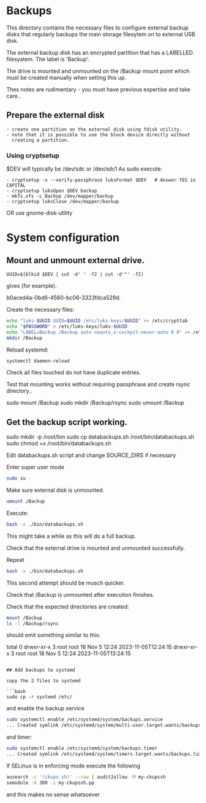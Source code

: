 # Backups

This directory contains the necessary files to configure external
backup disks that regularly backups the main storage filesytem on
to external USB disk.

The external backup disk has an encrypted partition that has a LABELLED filesyatem.
The label is 'Backup'.

The drive is mounted and unmounted on the /Backup mount point which must be created
manually when setting this up.

Thes notes are rudimentary - you must have previous expertise and take care..

## Prepare the external disk

    - create one partition on the external disk using fdisk utility. 
    - note that it is possible to use the block device directly without
      creating a partition.

### Using cryptsetup

$DEV will typically be /dev/sdc or /dev/sdc1 
As sudo execute:

    - cryptsetup -v --verify-passphrase luksFormat $DEV   # Answer YES in CAPITAL
    - cryptsetup luksOpen $DEV backup
    - mkfs.xfs -L Backup /dev/mapper/backup
    - cryptsetup luksClose /dev/mapper/backup

OR use gnome-disk-utility

# System configuration

## Mount and unmount external drive.

```
UUID=$(blkid $DEV | cut -d' ' -f2 | cut -d'"' -f2)
```

gives (for example).

b0aced4a-0bd6-4560-bc06-3323fdca529d.

Create the necessary files:

```bash
echo "luks-$UUID UUID=$UUID /etc/luks-keys/$UUID" >> /etc/crypttab
echo "$PASSWORD" > /etc/luks-keys/luks-$UUID
echo "LABEL=Backup /Backup auto noauto,x-cockpit-never-auto 0 0" >> /etc/fstab
mkdir /Backup
```

Reload systemd:

```bash
systemctl daemon-reload
```

Check all files touched do not have duplicate entries.

Test that mounting works without requiring passphrase and create rsync directory..

sudo mount /Backup
sudo mkdir /Backup/rsync
sudo umount /Backup

## Get the backup script working.

sudo mkdir -p /root/bin
sudo cp databackups.sh /root/bin/databackups.sh
sudo chmod +x  /root/bin/databackups.sh

Edit databackups.sh script and change SOURCE_DIRS if necessary

Enter super user mode

```bash
sudo su -
```

Make sure external disk is unmounted.

```bash
umount /Backup
```

Execute:

```bash
bash -x ./bin/databackups.sh
```

This might take a while as this will do a full backup.

Check that the external drive is mounted and unmounted successfully.

Repeat

```bash
bash -x ./bin/databackups.sh
```

This second attempt should be musch quicker.

Check that /Backup is unmounted after execution finishes.

Check that the expected directories are created:

```bash
mount /Backup
ls -l /Backup/rsync
```
should emit something similar to this:


total 0
drwxr-xr-x 3 root root 18 Nov  5 12:24 2023-11-05T12:24:15
drwxr-xr-x 3 root root 18 Nov  5 12:24 2023-11-05T13:24:15
```

## Add backups to systemd

copy the 2 files to systemd

```bash
sudo cp -r systemd /etc/
```

and enable the backup service

```bash
sudo systemctl enable /etc/systemd/system/backups.service
... Created symlink /etc/systemd/system/multi-user.target.wants/backups.service → /etc/systemd/system/backups.service.
```

and timer:

```bash
sudo systemctl enable /etc/systemd/system/backups.timer
... Created symlink /etc/systemd/system/timers.target.wants/backups.timer → /etc/systemd/system/backups.timer.
```

If SELinux is in enforcing mode execute the following

```bash
ausearch -c '(ckups.sh)' --raw | audit2allow -M my-ckupssh
semodule -X 300 -i my-ckupssh.pp
``` 

and this makes no sense whatsoever
